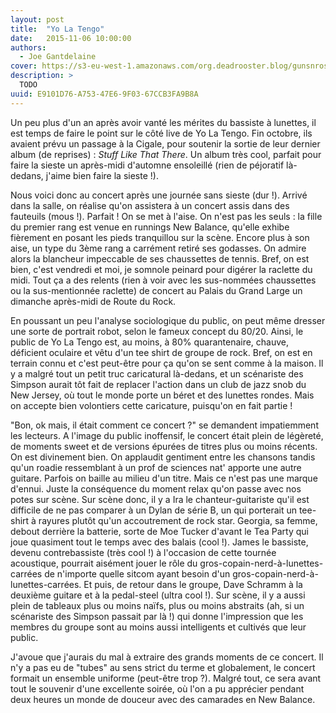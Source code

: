 ```yaml
---
layout: post
title:  "Yo La Tengo"
date:   2015-11-06 10:00:00
authors: 
  - Joe Gantdelaine
cover: https://s3-eu-west-1.amazonaws.com/org.deadrooster.blog/gunsnroses.jpg
description: >
  TODO
uuid: E9101D76-A753-47E6-9F03-67CCB3FA9B8A
---
```


Un peu plus d'un an après avoir vanté les mérites du bassiste à lunettes, il est temps de faire le point sur le côté live de Yo La Tengo. Fin octobre, ils avaient prévu un passage à la Cigale, pour soutenir la sortie de leur dernier album (de reprises) : *Stuff Like That There*. Un album très cool, parfait pour faire la sieste un après-midi d'automne ensoleillé (rien de péjoratif là-dedans, j'aime bien faire la sieste !).

Nous voici donc au concert après une journée sans sieste (dur&nbsp;!). Arrivé dans la salle, on réalise qu'on assistera à un concert assis dans des fauteuils (mous&nbsp;!). Parfait ! On se met à l'aise. On n'est pas les seuls : la fille du premier rang est venue en runnings New Balance, qu'elle exhibe fièrement en posant les pieds tranquillou sur la scène. Encore plus à son aise, un type du 3ème rang a carrément retiré ses godasses. On admire alors la blancheur impeccable de ses chaussettes de tennis. Bref, on est bien, c'est vendredi et moi, je somnole peinard pour digérer la raclette du midi. Tout ça a des relents (rien à voir avec les sus-nommées chaussettes ou la sus-mentionnée raclette) de concert au Palais du Grand Large un dimanche après-midi de Route du Rock.

En poussant un peu l'analyse sociologique du public, on peut même dresser une sorte de portrait robot, selon le fameux concept du 80/20. Ainsi, le public de Yo La Tengo est, au moins, à 80% quarantenaire, chauve, déficient oculaire et vêtu d'un tee shirt de groupe de rock. Bref, on est en terrain connu et c'est peut-être pour ça qu'on se sent comme à la maison. Il y a malgré tout un petit truc caricatural là-dedans, et un scénariste des Simpson aurait tôt fait de replacer l'action dans un club de jazz snob du New Jersey, où tout le monde porte un béret et des lunettes rondes. Mais on accepte bien volontiers cette caricature, puisqu'on en fait partie !

"Bon, ok mais, il était comment ce concert ?" se demandent impatiemment les lecteurs. A l'image du public inoffensif, le concert était plein de légèreté, de moments sweet et de versions épurées de titres plus ou moins récents. On est divinement bien. On applaudit gentiment entre les chansons tandis qu'un roadie ressemblant à un prof de sciences nat' apporte une autre guitare. Parfois on baille au milieu d'un titre. Mais ce n'est pas une marque d'ennui. Juste la conséquence du moment relax qu'on passe avec nos potes sur scène. Sur scène donc, il y a Ira le chanteur-guitariste qu'il est difficile de ne pas comparer à un Dylan de série B, un qui porterait un tee-shirt à rayures plutôt qu'un accoutrement de rock star. Georgia, sa femme, debout derrière la batterie, sorte de Moe Tucker d'avant le Tea Party qui joue quasiment tout le temps avec des balais (cool !). James le bassiste, devenu contrebassiste (très cool !) à l'occasion de cette tournée acoustique, pourrait aisément jouer le rôle du gros-copain-nerd-à-lunettes-carrées de n'importe quelle sitcom ayant besoin d'un gros-copain-nerd-à-lunettes-carrées.  Et puis, de retour dans le groupe, Dave Schramm à la deuxième guitare et à la pedal-steel (ultra cool !). Sur scène, il y a aussi plein de tableaux plus ou moins naïfs, plus ou moins abstraits (ah, si un scénariste des Simpson passait par là !) qui donne l'impression que les membres du groupe sont au moins aussi intelligents et cultivés que leur public.

J'avoue que j'aurais du mal à extraire des grands moments de ce concert. Il n'y a pas eu de "tubes" au sens strict du terme et globalement, le concert formait un ensemble uniforme (peut-être trop ?). Malgré tout, ce sera avant tout le souvenir d'une excellente soirée, où l'on a pu apprécier pendant deux heures un monde de douceur avec des camarades en New Balance.